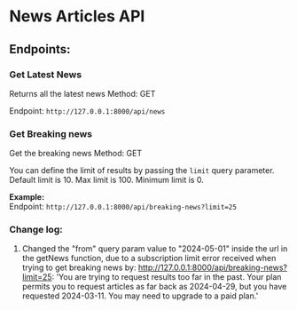 # News Articles API

## Endpoints:

### Get Latest News

Returns all the latest news
Method: GET

Endpoint: `http://127.0.0.1:8000/api/news`

### Get Breaking news

Get the breaking news
Method: GET

You can define the limit of results by passing the `limit` query parameter.    
Default limit is 10.
Max limit is 100.
Minimum limit is 0.

**Example:**   
Endpoint: `http://127.0.0.1:8000/api/breaking-news?limit=25`


### Change log:

1. Changed the "from" query param value to "2024-05-01" inside the url in the getNews function, due to a subscription limit error received when trying to get breaking news by: http://127.0.0.1:8000/api/breaking-news?limit=25:
   'You are trying to request results too far in the past. Your plan permits you to request articles as far back as 2024-04-29, but you have requested 2024-03-11. You may need to upgrade to a paid plan.'
